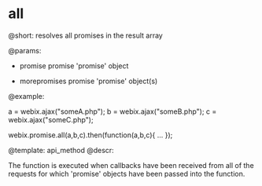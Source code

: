 all
=============

@short: resolves all promises in the result array
	
@params:
- promise		promise		'promise' object
* morepromises	promise		'promise' object(s)

@example:

a = webix.ajax("someA.php");
b = webix.ajax("someB.php");
c = webix.ajax("someC.php");
 
 
webix.promise.all(a,b,c).then(function(a,b,c){
    ...
});

@template:	api_method
@descr:

The function is executed when callbacks have been received from all of the requests for which 'promise' objects have been passed into the function. 

